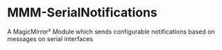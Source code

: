 # MMM-SerialNotifications
A MagicMirror² Module which sends configurable notifications based on messages on serial interfaces
